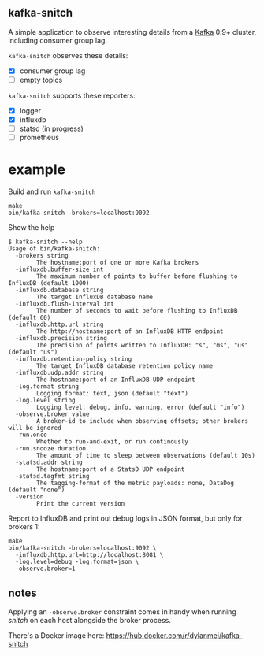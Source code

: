 kafka-snitch
------------

A simple application to observe interesting details from a [Kafka](http://kafka.apache.org) 0.9+ cluster, including consumer group lag.

`kafka-snitch` observes these details:

- [x] consumer group lag
- [ ] empty topics

`kafka-snitch` supports these reporters:

- [x] logger
- [x] influxdb
- [ ] statsd (in progress)
- [ ] prometheus

# example

Build and run `kafka-snitch`

```
make
bin/kafka-snitch -brokers=localhost:9092
```

Show the help

```
$ kafka-snitch --help
Usage of bin/kafka-snitch:
  -brokers string
    	The hostname:port of one or more Kafka brokers
  -influxdb.buffer-size int
    	The maximum number of points to buffer before flushing to InfluxDB (default 1000)
  -influxdb.database string
    	The target InfluxDB database name
  -influxdb.flush-interval int
    	The number of seconds to wait before flushing to InfluxDB (default 60)
  -influxdb.http.url string
    	The http://hostname:port of an InfluxDB HTTP endpoint
  -influxdb.precision string
    	The precision of points written to InfluxDB: "s", "ms", "us" (default "us")
  -influxdb.retention-policy string
    	The target InfluxDB database retention policy name
  -influxdb.udp.addr string
    	The hostname:port of an InfluxDB UDP endpoint
  -log.format string
    	Logging format: text, json (default "text")
  -log.level string
    	Logging level: debug, info, warning, error (default "info")
  -observe.broker value
    	A broker-id to include when observing offsets; other brokers will be ignored
  -run.once
    	Whether to run-and-exit, or run continously
  -run.snooze duration
    	The amount of time to sleep between observations (default 10s)
  -statsd.addr string
    	The hostname:port of a StatsD UDP endpoint
  -statsd.tagfmt string
    	The tagging-format of the metric payloads: none, DataDog (default "none")
  -version
    	Print the current version
```

Report to InfluxDB and print out debug logs in JSON format, but only for brokers 1:

```
make
bin/kafka-snitch -brokers=localhost:9092 \
  -influxdb.http.url=http://localhost:8081 \
  -log.level=debug -log.format=json \
  -observe.broker=1
```

## notes

Applying an `-observe.broker` constraint comes in handy when running _snitch_ on each host alongside the broker process.

There's a Docker image here: https://hub.docker.com/r/dylanmei/kafka-snitch
